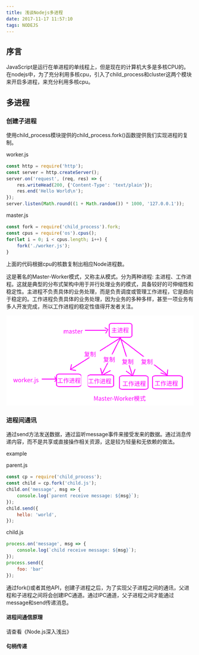 ```yaml
---
title: 浅谈Nodejs多进程
date: 2017-11-17 11:57:10
tags: NODEJS
---
```


## 序言

JavaScript是运行在单进程的单线程上，但是现在的计算机大多是多核CPU的。在nodejs中，为了充分利用多核cpu，引入了child_process和cluster这两个模块来开启多进程，来充分利用多核cpu。

<!--more-->

## 多进程

### 创建子进程

使用child_process模块提供的child_process.fork()函数提供我们实现进程的复制。

worker.js

```js
const http = require('http');
const server = http.createServer();
server.on('request', (req, res) => {
    res.writeHead(200, {'Content-Type': 'text/plain'});
    res.end('Hello World\n');
});
server.listen(Math.round((1 + Math.random()) * 1000, '127.0.0.1'));
```

master.js

```js
const fork = require('child_process').fork;
const cpus = require('os').cpus();
for(let i = 0; i < cpus.length; i++) {
    fork('./worker.js');
}
```

上面的代码根据cpu的核数复制出相应Node进程数。

这是著名的Master-Worker模式，又称主从模式。分为两种进程: 主进程、工作进程。这就是典型的分布式架构中用于并行处理业务的模式，具备较好的可伸缩性和稳定性。主进程不负责具体的业务处理，而是负责调度或管理工作进程，它是趋向于稳定的。工作进程负责具体的业务处理，因为业务的多种多样，甚至一项业务有多人开发完成，所以工作进程的稳定性值得开发者关注。

![](/img/worker-master.png)

### 进程间通讯

通过send方法发送数据，通过监听message事件来接受发来的数据。通过消息传递内容，而不是共享或直接操作相关资源，这是较为轻量和无依赖的做法。

example

parent.js

```js
const cp = require('child_process');
const child = cp.fork('child.js');
child.on('message', msg => {
    console.log(`parent receive message: ${msg}`);
});
child.send({
    hello: 'world',
});
```

child.js

```js
process.on('message', msg => {
    console.log(`child receive message: ${msg}`);
});
process.send({
    foo: 'bar'
});
```

通过fork()或者其他API，创建子进程之后，为了实现父子进程之间的通讯，父进程和子进程之间将会创建IPC通道。通过IPC通道，父子进程之间才能通过message和send传递消息。

#### 进程间通信原理

请查看《Node.js深入浅出》

#### 句柄传递

